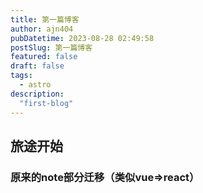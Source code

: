 ```yaml
---
title: 第一篇博客
author: ajn404
pubDatetime: 2023-08-28 02:49:58
postSlug: 第一篇博客
featured: false
draft: false
tags:
  - astro
description:
  "first-blog"
---
```


## 旅途开始

### 原来的note部分迁移（类似vue=>react）

